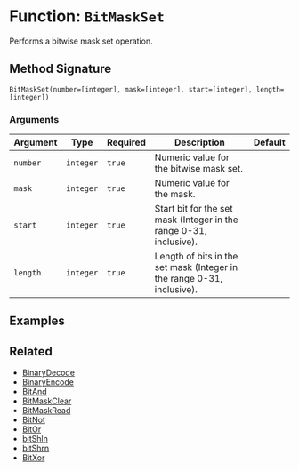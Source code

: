 [comment]: # (Note: This documentation is generated dynamically in the build process.  To modify the contents, change the javadoc on the _invoke method of the BIF class)

# Function: `BitMaskSet`

Performs a bitwise mask set operation.

## Method Signature

```
BitMaskSet(number=[integer], mask=[integer], start=[integer], length=[integer])
```

### Arguments


| Argument | Type | Required | Description | Default |
|----------|------|----------|-------------|---------|
| `number` | `integer` | `true` | Numeric value for the bitwise mask set. |  |
| `mask` | `integer` | `true` | Numeric value for the mask. |  |
| `start` | `integer` | `true` | Start bit for the set mask (Integer in the range 0-31, inclusive). |  |
| `length` | `integer` | `true` | Length of bits in the set mask (Integer in the range 0-31, inclusive). |  |

## Examples



## Related

  * [BinaryDecode](./BinaryDecode.md)
  * [BinaryEncode](./BinaryEncode.md)
  * [BitAnd](./BitAnd.md)
  * [BitMaskClear](./BitMaskClear.md)
  * [BitMaskRead](./BitMaskRead.md)
  * [BitNot](./BitNot.md)
  * [BitOr](./BitOr.md)
  * [bitShln](./bitShln.md)
  * [bitShrn](./bitShrn.md)
  * [BitXor](./BitXor.md)
